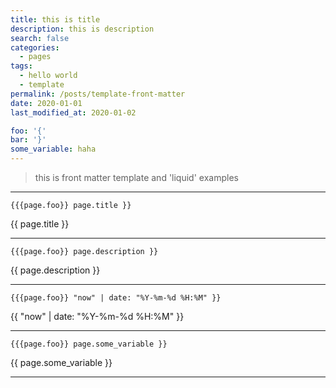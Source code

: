 ```yaml
---
title: this is title
description: this is description
search: false
categories:
  - pages
tags:
  - hello world
  - template
permalink: /posts/template-front-matter
date: 2020-01-01
last_modified_at: 2020-01-02

foo: '{'
bar: '}'
some_variable: haha
---
```



> this is front matter template and 'liquid' examples


-----

```{{{page.foo}} page.title }}```

{{ page.title }}

-----

```{{{page.foo}} page.description }}```

{{ page.description }}

-----

```{{{page.foo}} "now" | date: "%Y-%m-%d %H:%M" }}```

{{ "now" | date: "%Y-%m-%d %H:%M" }}

-----

```{{{page.foo}} page.some_variable }}```

{{ page.some_variable }}

-----
